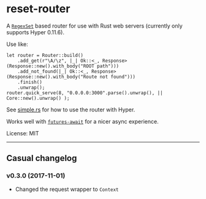 # reset-router

A [`RegexSet`](https://doc.rust-lang.org/regex/regex/struct.RegexSet.html) based router for use with Rust web servers 
(currently only supports Hyper 0.11.6).

Use like:

```rust,ignore
let router = Router::build()
    .add_get(r"\A/\z", |_| Ok::<_, Response>(Response::new().with_body("ROOT path")))
    .add_not_found(|_| Ok::<_, Response>(Response::new().with_body("Route not found")))
    .finish()
    .unwrap();
router.quick_serve(8, "0.0.0.0:3000".parse().unwrap(), || Core::new().unwrap() );
```

See [simple.rs](https://github.com/kardeiz/reset-router/blob/master/examples/simple.rs) for how to use the router with Hyper.

Works well with [`futures-await`](https://github.com/alexcrichton/futures-await) for a nicer async experience.

License: MIT

-----

## Casual changelog

### v0.3.0 (2017-11-01)

* Changed the request wrapper to `Context`